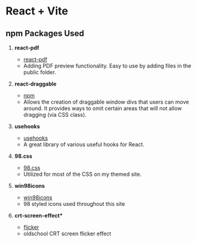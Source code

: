 # React + Vite

## npm Packages Used

1. **react-pdf**

   - [react-pdf](https://projects.wojtekmaj.pl/react-pdf/)
   - Adding PDF preview functionality. Easy to use by adding files in the public folder.

2. **react-draggable**

   - [npm](https://www.npmjs.com/package/react-draggable)
   - Allows the creation of draggable window divs that users can move around. It provides ways to omit certain areas that will not allow dragging (via CSS class).

3. **usehooks**

   - [usehooks](https://usehooks.com/)
   - A great library of various useful hooks for React.

4. **98.css**

   - [98.css](https://jdan.github.io/98.css/)
   - Utilized for most of the CSS on my themed site.

5. **win98icons**

   - [win98icons](https://win98icons.alexmeub.com/)
   - 98 styled icons used throughout this site

6. **crt-screen-effect\***
   - [flicker](https://aleclownes.com/2017/02/01/crt-display.html)
   - oldschool CRT screen flicker effect

